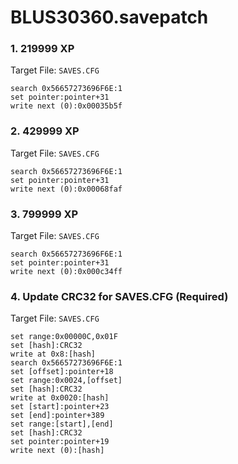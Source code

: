 # BLUS30360.savepatch

### 1. 219999 XP

Target File: `SAVES.CFG`

```
search 0x56657273696F6E:1
set pointer:pointer+31
write next (0):0x00035b5f
```

### 2. 429999 XP

Target File: `SAVES.CFG`

```
search 0x56657273696F6E:1
set pointer:pointer+31
write next (0):0x00068faf
```

### 3. 799999 XP

Target File: `SAVES.CFG`

```
search 0x56657273696F6E:1
set pointer:pointer+31
write next (0):0x000c34ff
```

### 4. Update CRC32 for SAVES.CFG (Required)

Target File: `SAVES.CFG`

```
set range:0x00000C,0x01F
set [hash]:CRC32
write at 0x8:[hash]
search 0x56657273696F6E:1
set [offset]:pointer+18
set range:0x0024,[offset]
set [hash]:CRC32
write at 0x0020:[hash]
set [start]:pointer+23
set [end]:pointer+389
set range:[start],[end]
set [hash]:CRC32
set pointer:pointer+19
write next (0):[hash]
```

